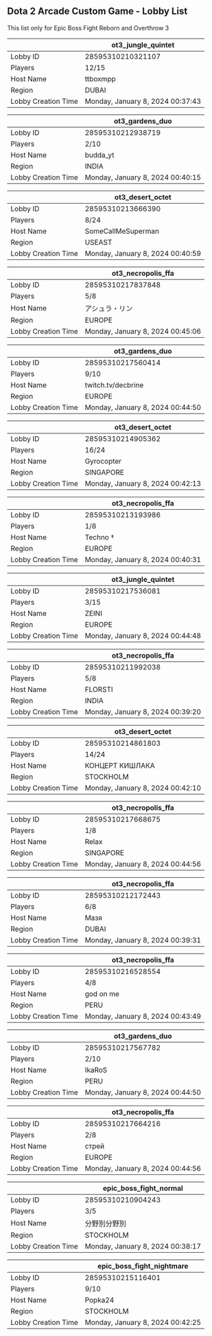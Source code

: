 ## Dota 2 Arcade Custom Game - Lobby List

This list only for Epic Boss Fight Reborn and Overthrow 3

|  | ot3_jungle_quintet |
| ------ | ------ |
| Lobby ID | 28595310210321107 |
| Players | 12/15 |
| Host Name | ttboxmpp |
| Region | DUBAI |
| Lobby Creation Time | Monday, January 8, 2024 00:37:43 |


|  | ot3_gardens_duo |
| ------ | ------ |
| Lobby ID | 28595310212938719 |
| Players | 2/10 |
| Host Name | budda_yt |
| Region | INDIA |
| Lobby Creation Time | Monday, January 8, 2024 00:40:15 |


|  | ot3_desert_octet |
| ------ | ------ |
| Lobby ID | 28595310213666390 |
| Players | 8/24 |
| Host Name | SomeCallMeSuperman |
| Region | USEAST |
| Lobby Creation Time | Monday, January 8, 2024 00:40:59 |


|  | ot3_necropolis_ffa |
| ------ | ------ |
| Lobby ID | 28595310217837848 |
| Players | 5/8 |
| Host Name | アシュラ・リン |
| Region | EUROPE |
| Lobby Creation Time | Monday, January 8, 2024 00:45:06 |


|  | ot3_gardens_duo |
| ------ | ------ |
| Lobby ID | 28595310217560414 |
| Players | 9/10 |
| Host Name | twitch.tv/decbrine |
| Region | EUROPE |
| Lobby Creation Time | Monday, January 8, 2024 00:44:50 |


|  | ot3_desert_octet |
| ------ | ------ |
| Lobby ID | 28595310214905362 |
| Players | 16/24 |
| Host Name | Gyrocopter |
| Region | SINGAPORE |
| Lobby Creation Time | Monday, January 8, 2024 00:42:13 |


|  | ot3_necropolis_ffa |
| ------ | ------ |
| Lobby ID | 28595310213193986 |
| Players | 1/8 |
| Host Name | Techno † |
| Region | EUROPE |
| Lobby Creation Time | Monday, January 8, 2024 00:40:31 |


|  | ot3_jungle_quintet |
| ------ | ------ |
| Lobby ID | 28595310217536081 |
| Players | 3/15 |
| Host Name | ZEINI |
| Region | EUROPE |
| Lobby Creation Time | Monday, January 8, 2024 00:44:48 |


|  | ot3_necropolis_ffa |
| ------ | ------ |
| Lobby ID | 28595310211992038 |
| Players | 5/8 |
| Host Name | FLORSTI |
| Region | INDIA |
| Lobby Creation Time | Monday, January 8, 2024 00:39:20 |


|  | ot3_desert_octet |
| ------ | ------ |
| Lobby ID | 28595310214861803 |
| Players | 14/24 |
| Host Name | КОНЦЕРТ КИШЛАКА |
| Region | STOCKHOLM |
| Lobby Creation Time | Monday, January 8, 2024 00:42:10 |


|  | ot3_necropolis_ffa |
| ------ | ------ |
| Lobby ID | 28595310217668675 |
| Players | 1/8 |
| Host Name | Relax |
| Region | SINGAPORE |
| Lobby Creation Time | Monday, January 8, 2024 00:44:56 |


|  | ot3_necropolis_ffa |
| ------ | ------ |
| Lobby ID | 28595310212172443 |
| Players | 6/8 |
| Host Name | Мазя |
| Region | DUBAI |
| Lobby Creation Time | Monday, January 8, 2024 00:39:31 |


|  | ot3_necropolis_ffa |
| ------ | ------ |
| Lobby ID | 28595310216528554 |
| Players | 4/8 |
| Host Name | god on me |
| Region | PERU |
| Lobby Creation Time | Monday, January 8, 2024 00:43:49 |


|  | ot3_gardens_duo |
| ------ | ------ |
| Lobby ID | 28595310217567782 |
| Players | 2/10 |
| Host Name | IkaRoS |
| Region | PERU |
| Lobby Creation Time | Monday, January 8, 2024 00:44:50 |


|  | ot3_necropolis_ffa |
| ------ | ------ |
| Lobby ID | 28595310217664216 |
| Players | 2/8 |
| Host Name | стрей |
| Region | EUROPE |
| Lobby Creation Time | Monday, January 8, 2024 00:44:56 |


|  | epic_boss_fight_normal |
| ------ | ------ |
| Lobby ID | 28595310210904243 |
| Players | 3/5 |
| Host Name | 分野別分野別 |
| Region | STOCKHOLM |
| Lobby Creation Time | Monday, January 8, 2024 00:38:17 |


|  | epic_boss_fight_nightmare |
| ------ | ------ |
| Lobby ID | 28595310215116401 |
| Players | 9/10 |
| Host Name | Popka24 |
| Region | STOCKHOLM |
| Lobby Creation Time | Monday, January 8, 2024 00:42:25 |


